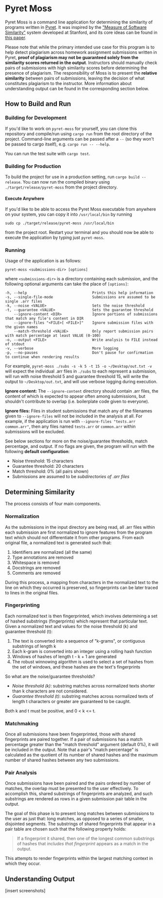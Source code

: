 # Pyret Moss
Pyret Moss is a command line application for determining the similarity of programs written in [Pyret](https://www.pyret.org/). It was inspired by the ["Measure of Software Similarity"](https://theory.stanford.edu/~aiken/moss/) system developed at Stanford, and its core ideas can be found in [this paper](http://theory.stanford.edu/~aiken/publications/papers/sigmod03.pdf).

Please note that while the primary intended use case for this program is to help detect plagiarism across homework assignment submissions written in Pyret, **proof of plagiarism may not be guaranteed solely from the similarity scores returned in the output**. Instructors should manually check pairs of submissions with high similarity scores before determining the presence of plagiarism. The responsibility of Moss is to present the **relative similarity** between pairs of submissions, leaving the decision of what constitutes plagiarism to the instructor. More information about understanding output can be found in the corresponding section below.

## How to Build and Run
### Building for Development
If you'd like to work on `pyret-moss` for yourself, you can clone this repository and compile/run using `cargo run` from the root directory of the project. Command-line arguments can be passed after a `--` (so they won't be passed to cargo itself), e.g. `cargo run -- --help`.

You can run the test suite with `cargo test`.

### Building for Production
To build the project for use in a production setting, run `cargo build --release`. You can now run the compiled binary using `./target/release/pyret-moss` from the project directory.

#### Execute Anywhere
If you'd like to be able to access the Pyret Moss executable from anywhere on your system, you can copy it into `/usr/local/bin` by running
```
sudo cp ./target/release/pyret-moss /usr/local/bin
```
from the project root. Restart your terminal and you should now be able to execute the application by typing just `pyret-moss`.

### Running
Usage of the application is as follows:
```
pyret-moss <submissions-dir> [options]
```
where `<submissions-dir>` is a directory containing each submission, and the following optional arguments can take the place of `[options]`:

```
-h, --help                              Prints this help information
-s, --single-file-mode                  Submissions are assumed to be single .arr files
-k, --noise <VALUE>                     Sets the noise threshold
-t, --guarantee <VALUE>                 Sets the guarantee threshold
    --ignore-content <DIR>              Ignore portions of submissions that match any file's content in DIR
    --ignore-files "<FILE>[ <FILE>]"    Ignore submission files with the given names
    --match-threshold <VALUE>           Only report submission pairs with match percentage at least VALUE (0-100)
-o, --output <FILE>                     Write analysis to FILE instead of stdout
-v, --verbose                           More logging
-p, --no-pauses                         Don't pause for confirmation to continue when rendering results
```

For example, `pyret-moss ./subs -s -k 5 -t 15 -o ~/Desktop/out.txt -v` will expect the individual .arr files in `./subs` to each represent a submission, will run with noise threshold 5 and guarantee threshold 15, will write the output to `~/Desktop/out.txt`, and will use verbose logging during execution.

**Ignore content:** The `--ignore-content` directory should contain .arr files, the content of which is expected to appear often among submissions, but shouldn't contribute to overlap (i.e. boilerplate code given to everyone).

**Ignore files:** Files in student submissions that match any of the filenames given to `--ignore-files` will not be included in the analysis at all. For example, if the application is run with `--ignore-files "tests.arr common.arr"`, then any files named `tests.arr` or `common.arr` within submissions will be excluded. 

See below sections for more on the noise/guarantee thresholds, match percentage, and output. If no flags are given, the program will run with the following **default configuration**:

- Noise threshold: 15 characters
- Guarantee threshold: 20 characters
- Match threshold: 0% (all pairs shown)
- Submissions are assumed to be *subdirectories of .arr files*

## Determining Similarity
The process consists of four main components.

### Normalization
As the submissions in the input directory are being read, all .arr files within each submission are first normalized to ignore features from the program text which should not differentiate it from other programs. From each original file, a normalized text is generated such that:

1. Identifiers are normalized (all the same)
2. Type annotations are removed
3. Whitespace is removed
4. Docstrings are removed
5. Comments are removed

During this process, a mapping from characters in the normalized text to the line on which they occurred is preserved, so fingerprints can be later traced to lines in the original files.

### Fingerprinting
Each normalized text is then fingerprinted, which involves determining a set of hashed substrings (fingerprints) which represent that particular text. Given a normalized text and values for the noise threshold (k) and guarantee threshold (t):

1. The text is converted into a sequence of "k-grams", or contiguous substrings of length k
2. Each k-gram is converted into an integer using a rolling hash function
3. Windows of hashes of length t - k + 1 are generated
4. The robust winnowing algorithm is used to select a set of hashes from the set of windows, and these hashes are the text's fingerprints

So what are the noise/guarantee thresholds?
- *Noise threshold (k)*: substring matches across normalized texts shorter than k characters are not considered.
- *Guarantee threshold (t)*: substring matches across normalized texts of length t characters or greater are guaranteed to be caught.

Both k and t must be positive, and 0 < k <= t.

### Matchmaking
Once all submissions have been fingerprinted, those with shared fingerprints are paired together. If a pair of submissions has a match percentage greater than the "match threshold" argument (default 0%), it will be included in the output. Note that a pair's "match percentage" is calculated as the quotient of its number of shared hashes and the maximum number of shared hashes between any two submissions.

### Pair Analysis
Once submissions have been paired and the pairs ordered by number of matches, the overlap must be presented to the user effectively. To accomplish this, shared substrings of fingerprints are analyzed, and such substrings are rendered as rows in a given submission pair table in the output.

The goal of this phase is to present long matches between submissions to the user as just that: long matches, as opposed to a series of smaller, disjointed segments. The substrings of shared fingerprints that appear in a pair table are chosen such that the following property holds:

> If a fingerprint it shared, then one of the longest common substrings of hashes that *includes that fingerprint* appears as a match in the output. 

This attempts to render fingerprints within the largest matching context in which they occur.

## Understanding Output
[insert screenshots]
